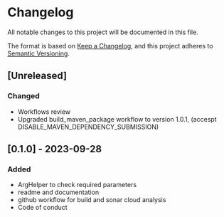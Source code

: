 # Changelog

All notable changes to this project will be documented in this file.

The format is based on [Keep a Changelog](https://keepachangelog.com/en/1.1.0/),
and this project adheres to [Semantic Versioning](https://semver.org/spec/v2.0.0.html).

## [Unreleased]

### Changed

- Workflows review
- Upgraded build_maven_package workflow to version 1.0.1, (accespt DISABLE_MAVEN_DEPENDENCY_SUBMISSION)

## [0.1.0] - 2023-09-28

### Added

- ArgHelper to check required parameters
- readme and documentation
- github workflow for build and sonar cloud analysis 
- Code of conduct
